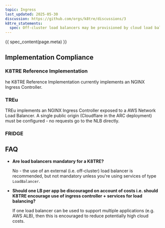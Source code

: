 ```yaml
---
topic: Ingress
last_updated: 2025-05-30
discussion: https://github.com/orgs/k8tre/discussions/3
k8tre_statements:
  spec: Off-cluster load balancers may be provisioned by cloud load balancer controllers, or provisioned manually outside the cluster. The TRE must be able to handle inbound traffic and route it to services.
---
```


{{ spec_content(page.meta) }}

## Implementation Compliance

### K8TRE Reference Implementation

he K8TRE Reference Implementation currently implements an NGINX Ingress Controller.

### TREu

TREu implements an NGINX Ingress Controller exposed to a AWS Network Load Balancer. A single public origin (Cloudflare in the ARC deployment) must be configured - no requests go to the NLB directly.

### FRIDGE

## FAQ

- **Are load balancers mandatory for a K8TRE?**

    No - the use of an external (i.e. off-cluster) load balancer is recommended, but not mandatory unless you're using services of type `LoadBalancer`.

- **Should one LB per app be discouraged on account of costs i.e. should K8TRE encourage use of ingress controller + services for load balancing?**

    If one load balancer can be used to support multiple applications (e.g. AWS ALB), then this is encouraged to reduce potentially high cloud costs.
